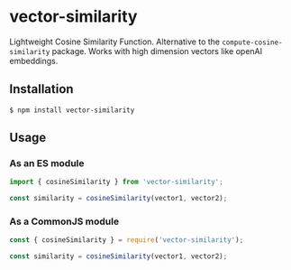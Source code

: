 # vector-similarity
Lightweight Cosine Similarity Function. Alternative to the `compute-cosine-similarity` package. Works with high dimension vectors like openAI embeddings.

## Installation

`$ npm install vector-similarity`

## Usage

### As an ES module

```js
import { cosineSimilarity } from 'vector-similarity';

const similarity = cosineSimilarity(vector1, vector2);
```

### As a CommonJS module

```js
const { cosineSimilarity } = require('vector-similarity');

const similarity = cosineSimilarity(vector1, vector2);
```